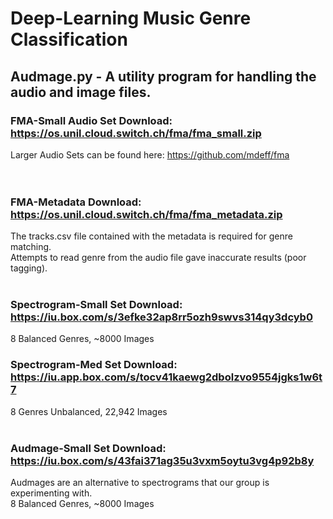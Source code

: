 # Deep-Learning Music Genre Classification

## Audmage.py - A utility program for handling the audio and image files.

### FMA-Small Audio Set Download: https://os.unil.cloud.switch.ch/fma/fma_small.zip<br>
Larger Audio Sets can be found here: https://github.com/mdeff/fma<br>
<br>
<br>
### FMA-Metadata Download: https://os.unil.cloud.switch.ch/fma/fma_metadata.zip<br>
The tracks.csv file contained with the metadata is required for genre matching.<br>
Attempts to read genre from the audio file gave inaccurate results (poor tagging).
<br><br>
### Spectrogram-Small Set Download: https://iu.box.com/s/3efke32ap8rr5ozh9swvs314qy3dcyb0<br>
8 Balanced Genres, ~8000 Images
### Spectrogram-Med Set Download: https://iu.app.box.com/s/tocv41kaewg2dbolzvo9554jgks1w6t7<br>
8 Genres Unbalanced, 22,942 Images 
<br><br>
### Audmage-Small Set Download: https://iu.box.com/s/43fai371ag35u3vxm5oytu3vg4p92b8y<br>
Audmages are an alternative to spectrograms that our group is experimenting with.<br>
8 Balanced Genres, ~8000 Images
